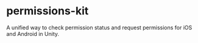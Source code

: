 # permissions-kit
A unified way to check permission status and request permissions for iOS and Android in Unity.
